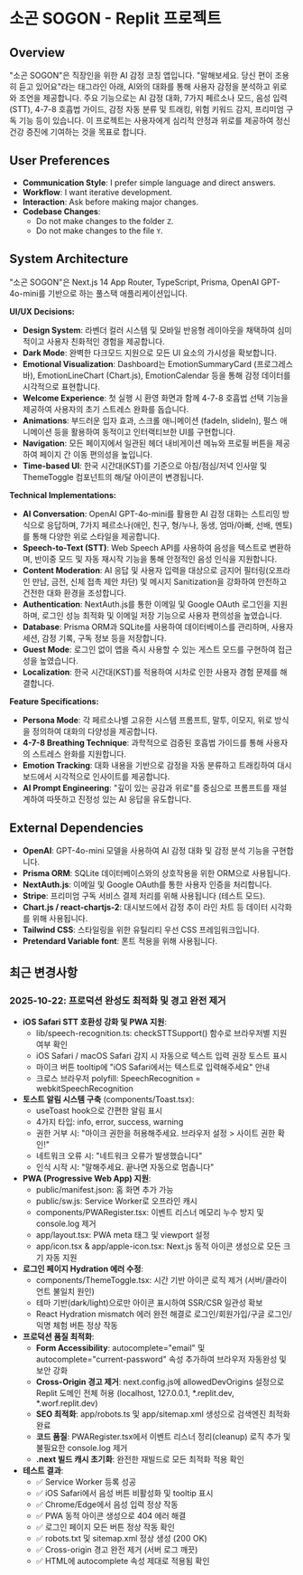 # 소곤 SOGON - Replit 프로젝트

## Overview
"소곤 SOGON"은 직장인을 위한 AI 감정 코칭 앱입니다. "말해보세요. 당신 편이 조용히 듣고 있어요"라는 태그라인 아래, AI와의 대화를 통해 사용자 감정을 분석하고 위로와 조언을 제공합니다. 주요 기능으로는 AI 감정 대화, 7가지 페르소나 모드, 음성 입력(STT), 4-7-8 호흡법 가이드, 감정 자동 분류 및 트래킹, 위험 키워드 감지, 프리미엄 구독 기능 등이 있습니다. 이 프로젝트는 사용자에게 심리적 안정과 위로를 제공하여 정신 건강 증진에 기여하는 것을 목표로 합니다.

## User Preferences
- **Communication Style**: I prefer simple language and direct answers.
- **Workflow**: I want iterative development.
- **Interaction**: Ask before making major changes.
- **Codebase Changes**:
    - Do not make changes to the folder `Z`.
    - Do not make changes to the file `Y`.

## System Architecture
"소곤 SOGON"은 Next.js 14 App Router, TypeScript, Prisma, OpenAI GPT-4o-mini를 기반으로 하는 풀스택 애플리케이션입니다.

**UI/UX Decisions:**
- **Design System**: 라벤더 컬러 시스템 및 모바일 반응형 레이아웃을 채택하여 심미적이고 사용자 친화적인 경험을 제공합니다.
- **Dark Mode**: 완벽한 다크모드 지원으로 모든 UI 요소의 가시성을 확보합니다.
- **Emotional Visualization**: Dashboard는 EmotionSummaryCard (프로그레스 바), EmotionLineChart (Chart.js), EmotionCalendar 등을 통해 감정 데이터를 시각적으로 표현합니다.
- **Welcome Experience**: 첫 실행 시 환영 화면과 함께 4-7-8 호흡법 선택 기능을 제공하여 사용자의 초기 스트레스 완화를 돕습니다.
- **Animations**: 부드러운 입자 효과, 스크롤 애니메이션 (fadeIn, slideIn), 펄스 애니메이션 등을 활용하여 동적이고 인터랙티브한 UI를 구현합니다.
- **Navigation**: 모든 페이지에서 일관된 헤더 내비게이션 메뉴와 프로필 버튼을 제공하여 페이지 간 이동 편의성을 높입니다.
- **Time-based UI**: 한국 시간대(KST)를 기준으로 아침/점심/저녁 인사말 및 ThemeToggle 컴포넌트의 해/달 아이콘이 변경됩니다.

**Technical Implementations:**
- **AI Conversation**: OpenAI GPT-4o-mini를 활용한 AI 감정 대화는 스트리밍 방식으로 응답하며, 7가지 페르소나(애인, 친구, 형/누나, 동생, 엄마/아빠, 선배, 멘토)를 통해 다양한 위로 스타일을 제공합니다.
- **Speech-to-Text (STT)**: Web Speech API를 사용하여 음성을 텍스트로 변환하며, 반이중 모드 및 자동 재시작 기능을 통해 안정적인 음성 인식을 지원합니다.
- **Content Moderation**: AI 응답 및 사용자 입력을 대상으로 금지어 필터링(오프라인 만남, 금전, 신체 접촉 제안 차단) 및 메시지 Sanitization을 강화하여 안전하고 건전한 대화 환경을 조성합니다.
- **Authentication**: NextAuth.js를 통한 이메일 및 Google OAuth 로그인을 지원하며, 로그인 성능 최적화 및 이메일 저장 기능으로 사용자 편의성을 높였습니다.
- **Database**: Prisma ORM과 SQLite를 사용하여 데이터베이스를 관리하며, 사용자 세션, 감정 기록, 구독 정보 등을 저장합니다.
- **Guest Mode**: 로그인 없이 앱을 즉시 사용할 수 있는 게스트 모드를 구현하여 접근성을 높였습니다.
- **Localization**: 한국 시간대(KST)를 적용하여 시차로 인한 사용자 경험 문제를 해결합니다.

**Feature Specifications:**
- **Persona Mode**: 각 페르소나별 고유한 시스템 프롬프트, 말투, 이모지, 위로 방식을 정의하여 대화의 다양성을 제공합니다.
- **4-7-8 Breathing Technique**: 과학적으로 검증된 호흡법 가이드를 통해 사용자의 스트레스 완화를 지원합니다.
- **Emotion Tracking**: 대화 내용을 기반으로 감정을 자동 분류하고 트래킹하여 대시보드에서 시각적으로 인사이트를 제공합니다.
- **AI Prompt Engineering**: "깊이 있는 공감과 위로"를 중심으로 프롬프트를 재설계하여 따뜻하고 진정성 있는 AI 응답을 유도합니다.

## External Dependencies
- **OpenAI**: GPT-4o-mini 모델을 사용하여 AI 감정 대화 및 감정 분석 기능을 구현합니다.
- **Prisma ORM**: SQLite 데이터베이스와의 상호작용을 위한 ORM으로 사용됩니다.
- **NextAuth.js**: 이메일 및 Google OAuth를 통한 사용자 인증을 처리합니다.
- **Stripe**: 프리미엄 구독 서비스 결제 처리를 위해 사용됩니다 (테스트 모드).
- **Chart.js / react-chartjs-2**: 대시보드에서 감정 추이 라인 차트 등 데이터 시각화를 위해 사용됩니다.
- **Tailwind CSS**: 스타일링을 위한 유틸리티 우선 CSS 프레임워크입니다.
- **Pretendard Variable font**: 폰트 적용을 위해 사용됩니다.

## 최근 변경사항

### 2025-10-22: 프로덕션 완성도 최적화 및 경고 완전 제거
- **iOS Safari STT 호환성 강화 및 PWA 지원**:
  * lib/speech-recognition.ts: checkSTTSupport() 함수로 브라우저별 지원 여부 확인
  * iOS Safari / macOS Safari 감지 시 자동으로 텍스트 입력 권장 토스트 표시
  * 마이크 버튼 tooltip에 "iOS Safari에서는 텍스트로 입력해주세요" 안내
  * 크로스 브라우저 polyfill: SpeechRecognition = webkitSpeechRecognition
- **토스트 알림 시스템 구축** (components/Toast.tsx):
  * useToast hook으로 간편한 알림 표시
  * 4가지 타입: info, error, success, warning
  * 권한 거부 시: "마이크 권한을 허용해주세요. 브라우저 설정 > 사이트 권한 확인!"
  * 네트워크 오류 시: "네트워크 오류가 발생했습니다"
  * 인식 시작 시: "말해주세요. 끝나면 자동으로 멈춥니다"
- **PWA (Progressive Web App) 지원**:
  * public/manifest.json: 홈 화면 추가 가능
  * public/sw.js: Service Worker로 오프라인 캐시
  * components/PWARegister.tsx: 이벤트 리스너 메모리 누수 방지 및 console.log 제거
  * app/layout.tsx: PWA meta 태그 및 viewport 설정
  * app/icon.tsx & app/apple-icon.tsx: Next.js 동적 아이콘 생성으로 모든 크기 자동 지원
- **로그인 페이지 Hydration 에러 수정**:
  * components/ThemeToggle.tsx: 시간 기반 아이콘 로직 제거 (서버/클라이언트 불일치 원인)
  * 테마 기반(dark/light)으로만 아이콘 표시하여 SSR/CSR 일관성 확보
  * React Hydration mismatch 에러 완전 해결로 로그인/회원가입/구글 로그인/익명 체험 버튼 정상 작동
- **프로덕션 품질 최적화**:
  * **Form Accessibility**: autocomplete="email" 및 autocomplete="current-password" 속성 추가하여 브라우저 자동완성 및 보안 강화
  * **Cross-Origin 경고 제거**: next.config.js에 allowedDevOrigins 설정으로 Replit 도메인 전체 허용 (localhost, 127.0.0.1, *.replit.dev, *.worf.replit.dev)
  * **SEO 최적화**: app/robots.ts 및 app/sitemap.xml 생성으로 검색엔진 최적화 완료
  * **코드 품질**: PWARegister.tsx에서 이벤트 리스너 정리(cleanup) 로직 추가 및 불필요한 console.log 제거
  * **.next 빌드 캐시 초기화**: 완전한 재빌드로 모든 최적화 적용 확인
- **테스트 결과**:
  * ✅ Service Worker 등록 성공
  * ✅ iOS Safari에서 음성 버튼 비활성화 및 tooltip 표시
  * ✅ Chrome/Edge에서 음성 입력 정상 작동
  * ✅ PWA 동적 아이콘 생성으로 404 에러 해결
  * ✅ 로그인 페이지 모든 버튼 정상 작동 확인
  * ✅ robots.txt 및 sitemap.xml 정상 생성 (200 OK)
  * ✅ Cross-origin 경고 완전 제거 (서버 로그 깨끗)
  * ✅ HTML에 autocomplete 속성 제대로 적용됨 확인
